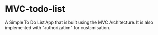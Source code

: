 # MVC-todo-list

A Simple To Do List App that is built using the MVC Architecture. It is also implemented with "authorization" for customisation.

